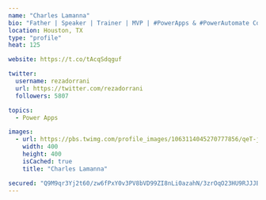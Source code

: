 ```yaml
---
name: "Charles Lamanna"
bio: "Father | Speaker | Trainer | MVP | #PowerApps & #PowerAutomate Community Super User | YouTuber Right-pointing triangle http://youtube.com/c/rezadorrani | Learn - Share - Clockwise rightwards and leftwards open circle arrows"
location: Houston, TX
type: "profile"
heat: 125

website: https://t.co/tAcqSdqguf

twitter:
  username: rezadorrani
  url: https://twitter.com/rezadorrani
  followers: 5807

topics:
  - Power Apps

images:
  - url: https://pbs.twimg.com/profile_images/1063114045270777856/qeT-jpWr_400x400.jpg
    width: 400
    height: 400
    isCached: true
    title: "Charles Lamanna"

secured: "Q9M9qr3Yj2t60/zw6fPxY0v3PV8bVD99ZI8nLi0azahN/3zrOqO23HU9RJJJBfnxTLKiHiRli398catUBtHu4Hc4AD4ci12KVDe6ooqbDu8tsj7jc1AfMQttCk56cdZKWdgEobhVDCWVtfQH7DHC1FyUYhCo7871N1RUF+DeQZ3VMkAyHRaPoZ0OuohR91GF+hUmpd9xJQeziH+Mo8/v9kWXdPme6AgOGV+0WaAU8VWNZfj20DTupytH7lf6j+bTpgJrIos569woHq5mJcNUqPuT1tsjDJwqNXFbcpywptDUliHu9INm1Y4eMYK0DeXVMDSW3BuLig7fo1rySPteTK/5O0qUv1HlsUUNaJPkRfk4AmJeuHNSb2uN25L/rQIKagr1UH4C+yDGt1NJOpIYbW2mZveTzL69DEnl33KTrws=;zmLOq2S1pwBG/1smY7+iiQ=="
---
```


